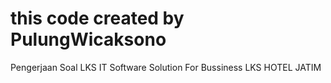 # this code created by PulungWicaksono

Pengerjaan Soal LKS IT Software Solution For Bussiness LKS HOTEL JATIM
